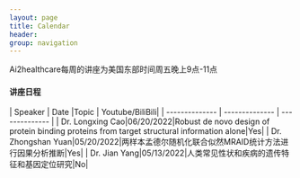 ```yaml
---
layout: page
title: Calendar
header:
group: navigation
---
```


Ai2healthcare每周的讲座为美国东部时间周五晚上9点-11点

#### 讲座日程

| Speaker | Date |Topic | Youtube/BiliBili|
| -------------- | -------------- | -------------- |
| Dr. Longxing Cao|06/20/2022|Robust de novo design of protein binding proteins from target structural information alone|Yes|
| Dr. Zhongshan Yuan|05/20/2022|两样本孟德尔随机化联合似然MRAID统计方法进行因果分析推断|Yes|
| Dr. Jian Yang|05/13/2022|人类常见性状和疾病的遗传特征和基因定位研究|No|
